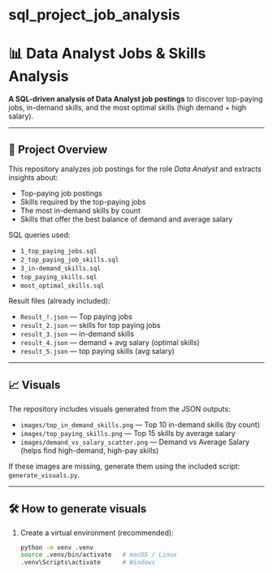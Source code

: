 # sql_project_job_analysis
# 📊 Data Analyst Jobs & Skills Analysis

**A SQL-driven analysis of Data Analyst job postings** to discover top-paying jobs, in-demand skills, and the most optimal skills (high demand + high salary).

---

## 🔎 Project Overview

This repository analyzes job postings for the role *Data Analyst* and extracts insights about:
- Top-paying job postings
- Skills required by the top-paying jobs
- The most in-demand skills by count
- Skills that offer the best balance of demand and average salary

SQL queries used:
- `1_top_paying_jobs.sql`
- `2_top_paying_job_skills.sql`
- `3_in-demand_skills.sql`
- `top_paying_skills.sql`
- `most_optimal_skills.sql`

Result files (already included):
- `Result_!.json` — Top paying jobs
- `result_2.json` — skills for top paying jobs
- `result_3.json` — in-demand skills
- `result_4.json` — demand + avg salary (optimal skills)
- `result_5.json` — top paying skills (avg salary)

---

## 📈 Visuals

The repository includes visuals generated from the JSON outputs:

- `images/top_in_demand_skills.png` — Top 10 in-demand skills (by count)
- `images/top_paying_skills.png` — Top 15 skills by average salary
- `images/demand_vs_salary_scatter.png` — Demand vs Average Salary (helps find high-demand, high-pay skills)

If these images are missing, generate them using the included script: `generate_visuals.py`.

---

## 🛠 How to generate visuals

1. Create a virtual environment (recommended):
   ```bash
   python -m venv .venv
   source .venv/bin/activate   # macOS / Linux
   .venv\Scripts\activate      # Windows
